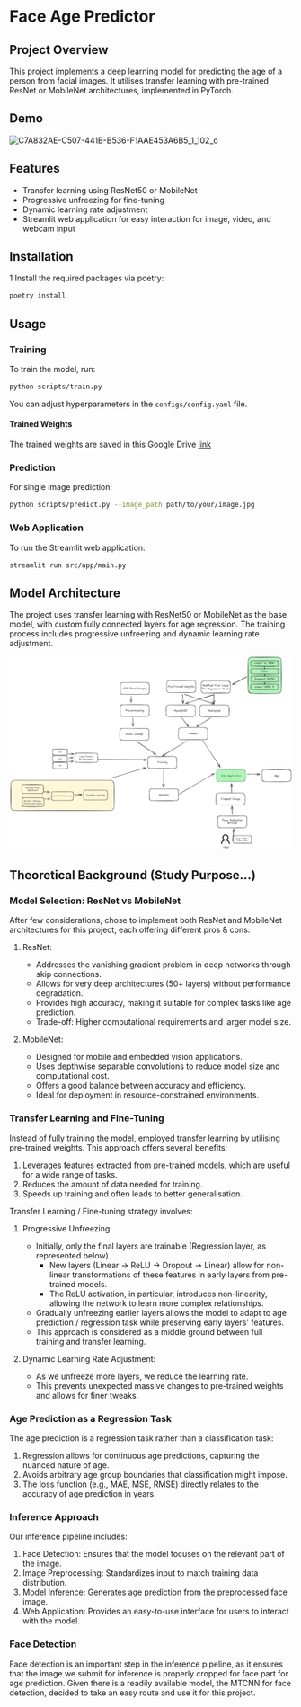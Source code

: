 
# Face Age Predictor

## Project Overview

This project implements a deep learning model for predicting the age of a person from facial images. It utilises transfer learning with pre-trained ResNet or MobileNet architectures, implemented in PyTorch.

## Demo
![C7A832AE-C507-441B-B536-F1AAE453A6B5_1_102_o](https://github.com/user-attachments/assets/84649ea2-f910-4035-ab7b-94d2be368a66)


## Features

- Transfer learning using ResNet50 or MobileNet
- Progressive unfreezing for fine-tuning
- Dynamic learning rate adjustment
- Streamlit web application for easy interaction for image, video, and webcam input

## Installation

1 Install the required packages via poetry:

   ```bash
   poetry install
   ```

## Usage

### Training

To train the model, run:

```bash
python scripts/train.py
```

You can adjust hyperparameters in the `configs/config.yaml` file.

#### Trained Weights

The trained weights are saved in this Google Drive [link](https://drive.google.com/file/d/1jFlzMSNgde6-vDtppWr802tR-x6iqY21/view?usp=sharing)

### Prediction

For single image prediction:

```bash
python scripts/predict.py --image_path path/to/your/image.jpg
```

### Web Application

To run the Streamlit web application:

```bash
streamlit run src/app/main.py
```

## Model Architecture

The project uses transfer learning with ResNet50 or MobileNet as the base model, with custom fully connected layers for age regression. The training process includes progressive unfreezing and dynamic learning rate adjustment.

![alt text](static/image.png)

## Theoretical Background (Study Purpose...)

### Model Selection: ResNet vs MobileNet

After few considerations, chose to implement both ResNet and MobileNet architectures for this project, each offering different pros & cons:

1. ResNet:
   - Addresses the vanishing gradient problem in deep networks through skip connections.
   - Allows for very deep architectures (50+ layers) without performance degradation.
   - Provides high accuracy, making it suitable for complex tasks like age prediction.
   - Trade-off: Higher computational requirements and larger model size.

2. MobileNet:
   - Designed for mobile and embedded vision applications.
   - Uses depthwise separable convolutions to reduce model size and computational cost.
   - Offers a good balance between accuracy and efficiency.
   - Ideal for deployment in resource-constrained environments.

### Transfer Learning and Fine-Tuning

Instead of fully training the model, employed transfer learning by utilising pre-trained weights. This approach offers several benefits:

1. Leverages features extracted from pre-trained models, which are useful for a wide range of tasks.
2. Reduces the amount of data needed for training.
3. Speeds up training and often leads to better generalisation.

Transfer Learning / Fine-tuning strategy involves:

1. Progressive Unfreezing:
   - Initially, only the final layers are trainable (Regression layer, as represented below).
        - New layers (Linear -> ReLU -> Dropout -> Linear) allow for non-linear transformations of these features in early layers from pre-trained models.
        - The ReLU activation, in particular, introduces non-linearity, allowing the network to learn more complex relationships.
   - Gradually unfreezing earlier layers allows the model to adapt to age prediction / regression task while preserving early layers' features.
   - This approach is considered as a middle ground between full training and transfer learning.

2. Dynamic Learning Rate Adjustment:
   - As we unfreeze more layers, we reduce the learning rate.
   - This prevents unexpected massive changes to pre-trained weights and allows for finer tweaks.

### Age Prediction as a Regression Task

The age prediction is a regression task rather than a classification task:

1. Regression allows for continuous age predictions, capturing the nuanced nature of age.
2. Avoids arbitrary age group boundaries that classification might impose.
3. The loss function (e.g., MAE, MSE, RMSE) directly relates to the accuracy of age prediction in years.

### Inference Approach

Our inference pipeline includes:

1. Face Detection: Ensures that the model focuses on the relevant part of the image.
2. Image Preprocessing: Standardizes input to match training data distribution.
3. Model Inference: Generates age prediction from the preprocessed face image.
4. Web Application: Provides an easy-to-use interface for users to interact with the model.

### Face Detection

Face detection is an important step in the inference pipeline, as it ensures that the image we submit for inference is properly cropped for face part for age prediction. Given there is a readily available model, the MTCNN for face detection, decided to take an easy route and use it for this project.

